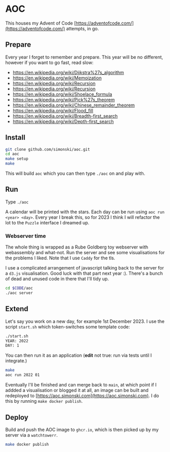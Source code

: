 # AOC

This houses my Advent of Code [https://adventofcode.com/](https://adventofcode.com/) attempts, in go.

## Prepare

Every year I forget to remember and prepare.   This year will be no different, however if you want to go fast, read slow:

- https://en.wikipedia.org/wiki/Dijkstra%27s_algorithm
- https://en.wikipedia.org/wiki/Memoization
- https://en.wikipedia.org/wiki/Recursion
- https://en.wikipedia.org/wiki/Recursion
- https://en.wikipedia.org/wiki/Shoelace_formula
- https://en.wikipedia.org/wiki/Pick%27s_theorem
- https://en.wikipedia.org/wiki/Chinese_remainder_theorem    
- https://en.wikipedia.org/wiki/Flood_fill
- https://en.wikipedia.org/wiki/Breadth-first_search
- https://en.wikipedia.org/wiki/Depth-first_search

## Install

```bash
git clone github.com/simonski/aoc.git
cd aoc
make setup
make
```

This will build `aoc` which you can then type `./aoc` on and play with.

## Run

Type `./aoc`

A calendar will be printed with the stars. Each day can be run using `aoc run <year> <day>`.   Every year I break this, so for 2023 I think I will refactor the lot to the `Puzzle` interface I dreamed up.

### Webserver time

The whole thing is wrapped as a Rube Goldberg toy webserver with webassembly and what-not. Run the server and see some visualisations for the problems I liked.  Note that I use `Caddy` for the tls. 

I use a complicated arrangement of javascript talking back to the server for a `d3.js` visualisation. Good luck with that part next year :).  There's a bunch of dead and unused code in there that I'll tidy up.

```bash
cd $CODE/aoc
./aoc server
```

## Extend

Let's say you work on a new day, for example 1st December 2023.  I use the script `start.sh` which token-switches some template code:

```bash
./start.sh
YEAR: 2022
DAY: 1
```

You can then run it as an application (<b>edit</b> not true: run via tests until I integrate.)

```bash
make
aoc run 2022 01
```

Eventually I'll be finished and can merge back to `main`, at which point if I addded a visualisation or blogged it at all, an image can be built and redeployed to [https://aoc.simonski.com](https://aoc.simonski.com).  I do this by running `make docker publish`.

## Deploy

Build and push the AOC image to `ghcr.io`, which is then picked up by my server via a `watchtowerr`.

```bash
make docker publish
```
